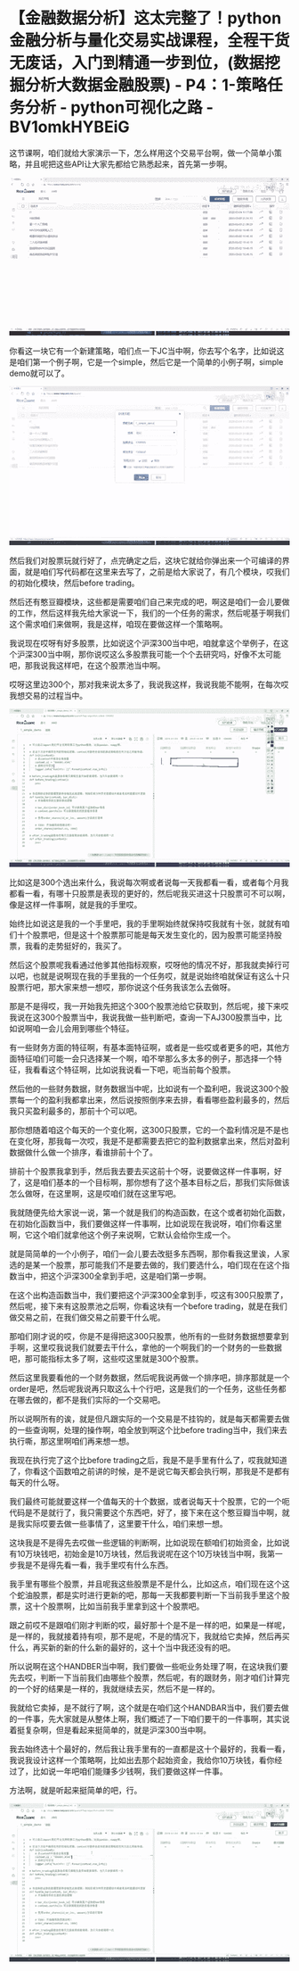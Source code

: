 # 【金融数据分析】这太完整了！python金融分析与量化交易实战课程，全程干货无废话，入门到精通一步到位，(数据挖掘分析大数据金融股票) - P4：1-策略任务分析 - python可视化之路 - BV1omkHYBEiG

这节课啊，咱们就给大家演示一下，怎么样用这个交易平台啊，做一个简单小策略，并且呢把这些API让大家先都给它熟悉起来，首先第一步啊。



![](img/fc410e1c8b9ffd3cc2c23f1f0d84cf77_1.png)

你看这一块它有一个新建策略，咱们点一下JC当中啊，你去写个名字，比如说这是咱们第一个例子啊，它是一个simple，然后它是一个简单的小例子啊，simple demo就可以了。



![](img/fc410e1c8b9ffd3cc2c23f1f0d84cf77_3.png)

然后我们对股票玩就行好了，点完确定之后，这块它就给你弹出来一个可编译的界面，就是咱们写代码都在这里来去写了，之前是给大家说了，有几个模块，哎我们的初始化模块，然后before trading。

然后还有憨豆瓣模块，这些都是需要咱们自己来完成的吧，啊这是咱们一会儿要做的工作，然后这样我先给大家说一下，我们的一个任务的需求，然后呢基于啊我们这个需求咱们来做啊，我是这样，咱现在要做这样一个策略啊。

我说现在哎呀有好多股票，比如说这个沪深300当中吧，咱就拿这个举例子，在这个沪深300当中啊，那你说哎这么多股票我可能一个个去研究吗，好像不太可能吧，那我说我这样吧，在这个股票池当中啊。

哎呀这里边300个，那对我来说太多了，我说我这样，我说我能不能啊，在每次哎我想交易的过程当中。

![](img/fc410e1c8b9ffd3cc2c23f1f0d84cf77_5.png)

比如这是300个选出来什么，我说每次啊或者说每一天我都看一看，或者每个月我都看一看，有哪十只股票是表现的更好的，然后呢我买进这十只股票可不可以啊，像是这样一件事啊，就是我的手里哎。

始终比如说这是我的一个手里吧，我的手里啊始终就保持哎我就有十张，就就有咱们十个股票吧，但是这十个股票那可能是每天发生变化的，因为股票可能坚持股票，我看的走势挺好的，我买了。

然后这个股票呢我看通过他爹其他指标观察，哎呀他的情况不好，那我就卖掉行可以吧，也就是说啊现在我的手里我的一个任务哎，就是说始终咱就保证有这么十只股票行吧，那大家来想一想哎，那你说这个任务我该怎么去做呀。

那是不是得哎，我一开始我先把这个300个股票池给它获取到，然后呢，接下来哎我说在这300个股票当中，我说我做一些判断吧，查询一下AJ300股票当中，比如说啊咱一会儿会用到哪些个特征。

有一些财务方面的特征啊，有基本面特征啊，或者是一些哎或者更多的吧，其他方面特征咱们可能一会只选择某一个啊，咱不举那么多太多的例子，那选择一个特征，我看看这个特征啊，比如说我说看一下吧，呃当前每个股票。

然后他的一些财务数据，财务数据当中呢，比如说有一个盈利吧，我说这300个股票每一个的盈利我都拿出来，然后说按照倒序来去排，看看哪些盈利最多的，然后我只买盈利最多的，那前十个可以吧。

那你想随着咱这个每天的一个变化啊，这300只股票，它的一个盈利情况是不是也在变化呀，那我每一次哎，我是不是都需要去把它的盈利数据拿出来，然后对盈利数据做什么做一个排序，看谁排前十个了。

排前十个股票我拿到手，然后我去要去买这前十个呀，说要做这样一件事啊，好了，这是咱们基本的一个目标啊，那你想有了这个基本目标之后，那我们实际做该怎么做呀，在这里啊，这是哎咱们就在这里写吧。

我就随便先给大家说一说，第一个就是我们的构造函数，在这个或者初始化函数，在初始化函数当中，我们要做这样一件事啊，比如说现在我说呀，咱们你看这里啊，它这个咱们就拿他这个例子来说啊，它默认会给你生成一个。

就是简简单的一个小例子，咱们一会儿要去改挺多东西啊，那你看我这里诶，人家选的是某一个股票，那可能我们不是要去做的，我们要选什么，咱们现在在这个指数当中，把这个沪深300全拿到手吧，这是咱们第一步啊。

在这个出构造函数当中，我们要把这个沪深300全拿到手，哎这有300只股票了，然后呢，接下来有这股票池之后啊，你看这块有一个before trading，就是在我们做交易之前，在我们做交易之前要干什么呢。

那咱们刚才说的哎，你是不是得把这300只股票，他所有的一些财务数据想要拿到手啊，这里哎我说我们就要去干什么，拿他的一个啊我们的一个财务的一些数据吧，那可能指标太多了啊，这些哎这里就是300个股票。

然后这里我要看他的一个财务数据，然后呢我说再做一个排序吧，排序那就是一个order是吧，然后呢我说再只取这么十个行吧，这是我们的一个任务，这些任务都在哪去做的，都不是我们实际的一个交易吧。

所以说啊所有的诶，就是但凡跟实际的一个交易是不挂钩的，就是每天都需要去做的一些查询啊，处理的操作啊，咱全放到啊这个比before trading当中，我们来去执行嘶，那这里啊咱们再来想一想。

我现在执行完了这个比before trading之后，我是不是手里有什么了，哎我就知道了，你看这个函数咱之前讲的时候，是不是说它每天都会执行啊，那我是不是都有每天的什么呀。

我们最终可能就要这样一个值每天的十个数据，或者说每天十个股票，它的一个呃代码是不是就行了，我只需要这个东西吧，好了，接下来在这个憨豆瓣当中啊，就是我实际哎要去做一些事情了，这里要干什么，咱们来想一想。

这块我是不是得先去哎做一些逻辑的判断啊，比如说现在额咱们初始资金，比如说有10万块钱吧，初始金是10万块钱，然后我说呢在这个10万块钱当中啊，我第一步我是不是得先看一看，我手里哎有什么东西。

我手里有哪些个股票，并且呢我这些股票是不是什么，比如这点，咱们现在这个这个蛇油股票，都是实时进行更新的吧，那每一天我都要判断一下当前我手里这个股票，这十个股票啊，比如当前我手里拿到这十个股票吧。

跟之前哎不是跟咱们刚才判断的哎，最好那十个是不是一样的吧，如果是一样呢，是一样的，我就接着持有呗，那不是呢，不是的情况下，我就给它卖掉，然后再买什么，再买新的新的什么新的最好的，这十个当中我还没有的吧。

所以说啊在这个HANDBER当中啊，我们要做一些呃业务处理了啊，在这块我们要先去哎，判断一下当前我们由哪些个股票，然后呢，有的跟财务，刚才咱们计算完的一个好的结果是一样的，我就继续去买，然后不是一样的。

我就给它卖掉，是不就行了啊，这个就是在咱们这个HANDBAR当中，我们要去做的一件事，先大家就是从整体上啊，我们概述了一下咱们要干的一件事啊，其实说着挺复杂啊，但是看起来挺简单的，就是沪深300当中啊。

我去始终选十个最好的，然后我让我手里有的一直都是这十个最好的，我看一看，我说我设计这样一个策略啊，比如出去那个起始资金，我给你10万块钱，看你经过了，比如说一年吧咱们能赚多少钱啊，我们要做这样一件事。

方法啊，就是听起来挺简单的吧，行。

![](img/fc410e1c8b9ffd3cc2c23f1f0d84cf77_7.png)